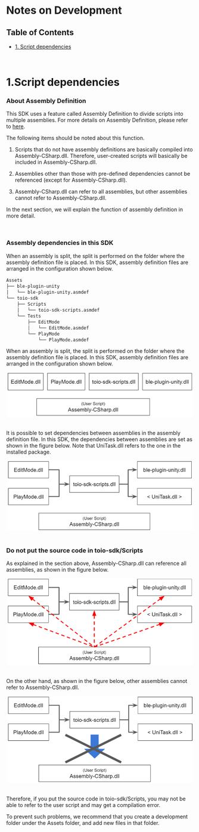 # Notes on Development

## Table of Contents

- [1. Script dependencies](development_basics.md#1script-dependencies)

<br>

# 1.Script dependencies

### About Assembly Definition

This SDK uses a feature called Assembly Definition to divide scripts into multiple assemblies.
For more details on Assembly Definition, please refer to [here](https://docs.unity3d.com/2018.4/Documentation/Manual/ScriptCompilationAssemblyDefinitionFiles.html).

The following items should be noted about this function.

1. Scripts that do not have assembly definitions are basically compiled into Assembly-CSharp.dll. Therefore, user-created scripts will basically be included in Assembly-CSharp.dll.

2. Assemblies other than those with pre-defined dependencies cannot be referenced (except for Assembly-CSharp.dll).

3. Assembly-CSharp.dll can refer to all assemblies, but other assemblies cannot refer to Assembly-CSharp.dll.

In the next section, we will explain the function of assembly definition in more detail.

<br>

### Assembly dependencies in this SDK

When an assembly is split, the split is performed on the folder where the assembly definition file is placed. In this SDK, assembly definition files are arranged in the configuration shown below.


```
Assets
├── ble-plugin-unity
│   └── ble-plugin-unity.asmdef
└── toio-sdk
    ├── Scripts
    │   └── toio-sdk-scripts.asmdef
    └── Tests
        ├── EditMode
        │   └── EditMode.asmdef
        └── PlayMode
            └── PlayMode.asmdef
```

When an assembly is split, the split is performed on the folder where the assembly definition file is placed. In this SDK, assembly definition files are arranged in the configuration shown below.

<div align="center">
<img width=500 src="res/development/assemblies.png">
</div>

<br>

It is possible to set dependencies between assemblies in the assembly definition file.
In this SDK, the dependencies between assemblies are set as shown in the figure below.
Note that UniTask.dll refers to the one in the installed package.

<div align="center">
<img width=500 src="res/development/dependencies.png">
</div>

<br>

### Do not put the source code in toio-sdk/Scripts

As explained in the section above, Assembly-CSharp.dll can reference all assemblies, as shown in the figure below.

<div align="center">
<img width=500 src="res/development/dependencies-userscript.png">
</div>

<br>

On the other hand, as shown in the figure below, other assemblies cannot refer to Assembly-CSharp.dll.

<div align="center">
<img width=500 src="res/development/dependencies-missed-userscript.png">
</div>

<br>

Therefore, if you put the source code in toio-sdk/Scripts, you may not be able to refer to the user script and may get a compilation error.

To prevent such problems, we recommend that you create a development folder under the Assets folder, and add new files in that folder.